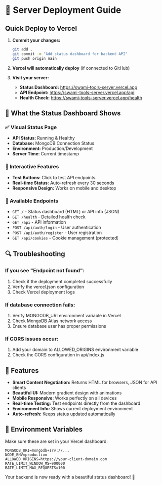 # 🚀 Server Deployment Guide

## Quick Deploy to Vercel

1. **Commit your changes:**
   ```bash
   git add .
   git commit -m "Add status dashboard for backend API"
   git push origin main
   ```

2. **Vercel will automatically deploy** (if connected to GitHub)

3. **Visit your server:**
   - **Status Dashboard:** https://swami-tools-server.vercel.app
   - **API Endpoint:** https://swami-tools-server.vercel.app/api
   - **Health Check:** https://swami-tools-server.vercel.app/health

## 🎯 What the Status Dashboard Shows

### ✅ **Visual Status Page**
- **API Status:** Running & Healthy
- **Database:** MongoDB Connection Status  
- **Environment:** Production/Development
- **Server Time:** Current timestamp

### 🔧 **Interactive Features**
- **Test Buttons:** Click to test API endpoints
- **Real-time Status:** Auto-refresh every 30 seconds
- **Responsive Design:** Works on mobile and desktop

### 📡 **Available Endpoints**
- `GET /` - Status dashboard (HTML) or API info (JSON)
- `GET /health` - Detailed health check
- `GET /api` - API information
- `POST /api/auth/login` - User authentication
- `POST /api/auth/register` - User registration
- `GET /api/cookies` - Cookie management (protected)

## 🔍 **Troubleshooting**

### If you see "Endpoint not found":
1. Check if the deployment completed successfully
2. Verify the vercel.json configuration
3. Check Vercel deployment logs

### If database connection fails:
1. Verify MONGODB_URI environment variable in Vercel
2. Check MongoDB Atlas network access
3. Ensure database user has proper permissions

### If CORS issues occur:
1. Add your domain to ALLOWED_ORIGINS environment variable
2. Check the CORS configuration in api/index.js

## 🌟 **Features**

- **Smart Content Negotiation:** Returns HTML for browsers, JSON for API clients
- **Beautiful UI:** Modern gradient design with animations
- **Mobile Responsive:** Works perfectly on all devices
- **Real-time Testing:** Test endpoints directly from the dashboard
- **Environment Info:** Shows current deployment environment
- **Auto-refresh:** Keeps status updated automatically

## 📝 **Environment Variables**

Make sure these are set in your Vercel dashboard:

```
MONGODB_URI=mongodb+srv://...
NODE_ENV=production
ALLOWED_ORIGINS=https://your-client-domain.com
RATE_LIMIT_WINDOW_MS=900000
RATE_LIMIT_MAX_REQUESTS=100
```

Your backend is now ready with a beautiful status dashboard! 🎉
